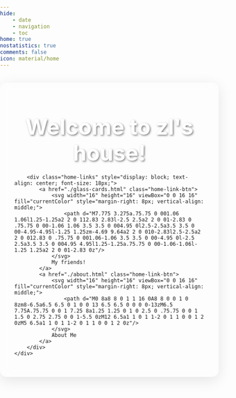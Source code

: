 ```yaml
---
hide:
    - date
    - navigation
    - toc
home: true
nostatistics: true
comments: false
icon: material/home
---
```


<!-- ezlinks: disable -->

<!-- 背景效果样式 -->
<style>
body {
    margin: 0;
    padding: 0;
    overflow-x: hidden;
}

#background-canvas {
    position: fixed;
    top: 0;
    left: 0;
    width: 100%;
    height: 100%;
    z-index: -1;
    object-fit: cover;
}

/* 确保内容在背景之上 */
.md-content {
    position: relative;
    z-index: 1;
}

/* 主页内容样式调整 */
.home-content {
    position: relative;
    z-index: 2;
    background: rgba(255, 255, 255, 0.1);
    backdrop-filter: blur(10px);
    border-radius: 15px;
    padding: 2rem;
    margin: 2rem auto;
    max-width: 800px;
    box-shadow: 0 8px 32px rgba(0, 0, 0, 0.1);
    border: 1px solid rgba(255, 255, 255, 0.2);
}

.home-title {
    color: #fff;
    text-shadow: 2px 2px 4px rgba(0, 0, 0, 0.5);
}

.home-links {
    color: #fff;
    text-shadow: 1px 1px 2px rgba(0, 0, 0, 0.5);
}

.home-links a {
    color: #fff;
    text-decoration: none;
    transition: all 0.3s ease;
    padding: 0.5rem 1rem;
    border-radius: 8px;
    background: rgba(255, 255, 255, 0.1);
    margin: 0 0.5rem;
    display: inline-block;
}

.home-links a:hover {
    background: rgba(255, 255, 255, 0.2);
    transform: translateY(-2px);
    box-shadow: 0 4px 12px rgba(0, 0, 0, 0.2);
}
</style>

<!-- p5.js 库 -->
<script src="https://cdnjs.cloudflare.com/ajax/libs/p5.js/1.4.1/p5.js"></script>

<!-- 背景效果脚本 -->
<script src="js/background.js"></script>

<div class="home-page">
    <div class="home-content">
        <h1 class="home-title" style="text-align: center;">
            <span style="font-size:50px;">
                Welcome to zl's house!
            </span>
        </h1>

        <div class="home-links" style="display: block; text-align: center; font-size: 18px;">
            <a href="./glass-cards.html" class="home-link-btn">
                <svg width="16" height="16" viewBox="0 0 16 16" fill="currentColor" style="margin-right: 8px; vertical-align: middle;">
                    <path d="M7.775 3.275a.75.75 0 001.06 1.06l1.25-1.25a2 2 0 112.83 2.83l-2.5 2.5a2 2 0 01-2.83 0 .75.75 0 00-1.06 1.06 3.5 3.5 0 004.95 0l2.5-2.5a3.5 3.5 0 00-4.95-4.95l-1.25 1.25zm-4.69 9.64a2 2 0 010-2.83l2.5-2.5a2 2 0 012.83 0 .75.75 0 001.06-1.06 3.5 3.5 0 00-4.95 0l-2.5 2.5a3.5 3.5 0 004.95 4.95l1.25-1.25a.75.75 0 00-1.06-1.06l-1.25 1.25a2 2 0 01-2.83 0z"/>
                </svg>
                My friends!
            </a>
            <a href="./about.html" class="home-link-btn">
                <svg width="16" height="16" viewBox="0 0 16 16" fill="currentColor" style="margin-right: 8px; vertical-align: middle;">
                    <path d="M0 8a8 8 0 1 1 16 0A8 8 0 0 1 0 8zm8-6.5a6.5 6.5 0 1 0 0 13 6.5 6.5 0 0 0 0-13zM6.5 7.75A.75.75 0 0 1 7.25 8a1.25 1.25 0 1 0 2.5 0 .75.75 0 0 1 1.5 0 2.75 2.75 0 0 1-5.5 0zM12 6.5a1 1 0 1 1-2 0 1 1 0 0 1 2 0zM5 6.5a1 1 0 1 1-2 0 1 1 0 0 1 2 0z"/>
                </svg>
                About Me
            </a>
        </div>
    </div>
</div>

<!-- 原有的统计功能代码（已注释） -->
<!-- <div id="statistics" markdown="1" class="card" style="width: 27em; border-color: transparent; opacity: 0; margin-left: auto; margin-right: 0; font-size: 110%">
<div style="padding-left: 1em;" markdown="1">
页面总数：{{ pages }}  
总字数：{{ words }}  
代码块行数：{{ codes }}  
网站运行时间：<span id="web-time"></span>  
<span id="busuanzi_container_site_uv">访客总人数：<span id="busuanzi_value_site_uv"></span>人  
<span id="busuanzi_container_site_pv">总访问次数：<span id="busuanzi_value_site_pv"></span>次
</div>
</div>

<script>
function updateTime() {
    var date = new Date();
    var now = date.getTime();
    var startDate = new Date("2024/08/01 09:10:00");
    var start = startDate.getTime();
    var diff = now - start;
    var y, d, h, m;
    y = Math.floor(diff / (365 * 24 * 3600 * 1000));
    diff -= y * 365 * 24 * 3600 * 1000;
    d = Math.floor(diff / (24 * 3600 * 1000));
    h = Math.floor(diff / (3600 * 1000) % 24);
    m = Math.floor(diff / (60 * 1000) % 60);
    if (y == 0) {
        document.getElementById("web-time").innerHTML = d + "<span class=\"heti-spacing\"> </span>天<span class=\"heti-spacing\"> </span>" + h + "<span class=\"heti-spacing\"> </span>小时<span class=\"heti-spacing\"> </span>" + m + "<span class=\"heti-spacing\"> </span>分钟";
    } else {
        document.getElementById("web-time").innerHTML = y + "<span class=\"heti-spacing\"> </span>年<span class=\"heti-spacing\"> </span>" + d + "<span class=\"heti-spacing\"> </span>天<span class=\"heti-spacing\"> </span>" + h + "<span class=\"heti-spacing\"> </span>小时<span class=\"heti-spacing\"> </span>" + m + "<span class=\"heti-spacing\"> </span>分钟";
    }
    setTimeout(updateTime, 1000 * 60);
}
updateTime();
function toggle_statistics() {
    var statistics = document.getElementById("statistics");
    if (statistics.style.opacity == 0) {
        statistics.style.opacity = 1;
    } else {
        statistics.style.opacity = 0;
    }
}
</script> -->